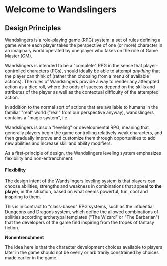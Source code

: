 # Welcome to Wandslingers

## **Design Principles**

Wandslingers is a role-playing game (RPG) system: a set of rules defining a game where each player takes the perspective of one (or more) character in an imaginary world operated by one player who takes on the role of Game Master (GM).

Wandslingers is intended to be a "complete" RPG in the sense that player-controlled characters (PCs), should ideally be able to attempt _anything_ that the player can think of (rather than choosing from a menu of available actions). The rules of Wandslingers provide a way to render any attempted action as a dice roll, where the odds of success depend on the skills and attributes of the player as well as the contextual difficulty of the attempted action.

In addition to the normal sort of actions that are available to humans in the familiar "real" world ("real" from our perspective anyway), wandslingers contains a "magic system", i.e. 

Wandslingers is also a "leveling" or developmental RPG, meaning that generally players begin the game controlling relatively weak characters, and then gradually improve and customize them through opportunities to add new abilities and increase skill and ability modifiers.

As a first-principle of design, the Wandslingers leveling system emphasizes flexibility and non-entrenchment:

#### Flexibility

The design intent of the Wandslingers leveling system is that players can choose abilities, strengths and weakness in combinations that appeal **to the** **player,** in the situation, based on what seems powerful, fun, cool and inspiring to them.

 This is in contract to "class-based" RPG systems, such as the influential Dungeons and Dragons system, which define the allowed combinations of abilities according archetypal templates ("The Wizard" or "The Barbarian") that the developers of the game find inspiring from the tropes of fantasy fiction.

**Nonentrenchment**

The idea here is that the character development choices available to players later in the game should not be overly or arbitrarily constrained by choices made earlier in the game.




